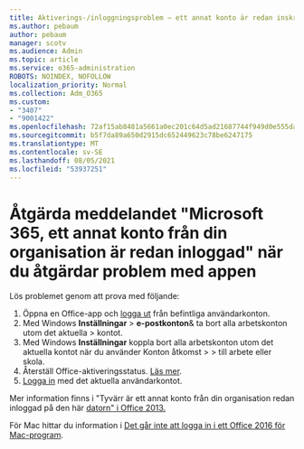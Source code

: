 ```yaml
---
title: Aktiverings-/inloggningsproblem – ett annat konto är redan inskrivet
ms.author: pebaum
author: pebaum
manager: scotv
ms.audience: Admin
ms.topic: article
ms.service: o365-administration
ROBOTS: NOINDEX, NOFOLLOW
localization_priority: Normal
ms.collection: Adm_O365
ms.custom:
- "3407"
- "9001422"
ms.openlocfilehash: 72af15ab8481a5661a0ec201c64d5ad21687744f949d0e555da21baf269a780f
ms.sourcegitcommit: b5f7da89a650d2915dc652449623c78be6247175
ms.translationtype: MT
ms.contentlocale: sv-SE
ms.lasthandoff: 08/05/2021
ms.locfileid: "53937251"
---
```

# <a name="fixing-the-microsoft-365-apps-sorry-another-account-from-your-organization-is-already-signed-in-message"></a>Åtgärda meddelandet "Microsoft 365, ett annat konto från din organisation är redan inloggad" när du åtgärdar problem med appen

Lös problemet genom att prova med följande:

1. Öppna en Office-app och [logga ut](https://support.office.com/article/5a20dc11-47e9-4b6f-945d-478cb6d92071) från befintliga användarkonton.   
2. Med Windows **Inställningar**  >  **e-postkonton**& ta bort alla arbetskonton utom det aktuella  >  kontot. 
3. Med Windows **Inställningar** koppla bort alla arbetskonton utom det aktuella kontot när du använder Konton åtkomst  >    >  till arbete eller skola. 
4. Återställ Office-aktiveringsstatus. [Läs mer](https://docs.microsoft.com/office365/troubleshoot/activation/reset-office-365-proplus-activation-state
).
5. [Logga in](https://support.office.com/article/628ea040-f265-49de-b986-be09c3ebf8a9) med det aktuella användarkontot. 

Mer information finns i "Tyvärr är ett annat konto från din organisation redan inloggad på den här [datorn" i Office 2013.](https://docs.microsoft.com/office/troubleshoot/error-messages/another-account-already-signed-in)

För Mac hittar du information i [Det går inte att logga in i ett Office 2016 för Mac-program](https://docs.microsoft.com/office365/troubleshoot/authentication/sign-in-to-office-2016-for-mac-fail).